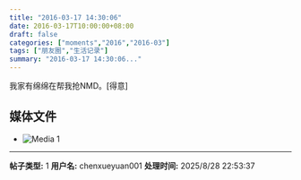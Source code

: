 ```yaml
---
title: "2016-03-17 14:30:06"
date: 2016-03-17T10:00:00+08:00
draft: false
categories: ["moments","2016","2016-03"]
tags: ["朋友圈","生活记录"]
summary: "2016-03-17 14:30:06..."
---
```


我家有绵绵在帮我抢NMD。[得意]

## 媒体文件

- ![Media 1](/Moments/photos/2016-03-17/201603171430060.jpg)

---

**帖子类型:** 1
**用户名:** chenxueyuan001
**处理时间:** 2025/8/28 22:53:37